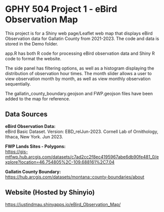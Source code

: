 # GPHY 504 Project 1 - eBird Observation Map
This project is for a Shiny web page/Leaflet web map that displays eBird Observation data for Gallatin County from 2021-2023. The code and data is stored in the Demo folder.

app.R has both R code for processing eBird observation data and Shiny R code to format the website. 

The side panel has filtering options, as well as a histogram displaying the distribution of observation hour times. 
The month slider allows a user to view observation month by month, as well as view monthly observation sequentially.

The gallatin_county_boundary.geojson and FWP.geojson files have been added to the map for reference. 


## Data Sources
**eBird Observation Data:** <br />
eBird Basic Dataset. Version: EBD_relJun-2023. Cornell Lab of Ornithology, Ithaca, New York. Jun 2023.

**FWP Lands Sites - Polygons:** <br />
https://gis-mtfwp.hub.arcgis.com/datasets/c7ad2cc2f8ec4195967abe6db90fe481_0/explore?location=46.754805%2C-109.688161%2C7.04

**Gallatin County Boundary:** <br />
https://hub.arcgis.com/datasets/montana::county-boundaries/about



## Website (Hosted by Shinyio)
https://justindmau.shinyapps.io/eBird_Observation_Map/
